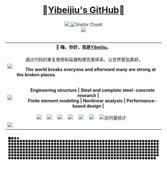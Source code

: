 <h1 style="text-align: center;">🌱<a href="https://github.com/zpy1160390580/">Yibeijiu's GitHub</a>🌱</h1>

<div align="center">

  <!-- dynamic typing effect 动态打字效果 -->
  <div>
    <a href="https://zpy1160390580.github.io/">
      <img src="https://readme-typing-svg.demolab.com?font=Fira+Code&pause=1000&width=435&lines=天生我材必有用!;&center=true&size=27" />  
    </a>
    <img src="https://profile-counter.glitch.me/zpy1160390580/count.svg" alt="Visitor Count" width="15%"/><!-- dynamic typing effect 仓库访问次数 -->
  </div>


  <!-- knock code pictures 敲代码的图片 -->
  <picture>
    <source media="(prefers-color-scheme: dark)" srcset="https://cdn.jsdelivr.net/gh/zpy1160390580/zpy1160390580/Picture/coding.gif" />
    <source media="(prefers-color-scheme: light)" srcset="https://cdn.jsdelivr.net/gh/zpy1160390580/zpy1160390580/Picture/developer.svg" height="225px" />
    <img src="https://cdn.jsdelivr.net/gh/zpy1160390580/zpy1160390580/Picture/coding.gif" />
  </picture> <br>


  <!-- for beauty 留个空行好看点 -->
  <div>&nbsp;</div>


  <!-- 个人介绍表格 -->
  <div class="center">
    <table align="center" valign="center">   <!-- 表格开始 -->
      <tr>       <!--  -->
    	  <th colspan="2" style="text-align:center">🤺 嗨，你好，我是<a href="https://github.com/zpy1160390580/">Yibeijiu</a>。</th>
    	</tr>
    	<tr>
        <td align="left" valign="center"><img width="100" src="https://avatars.githubusercontent.com/u/101700134?v=4"/></td>
    	  <td align="left" valign="center">
          <p>&emsp;&emsp;通过代码的重复使用和延展构建完美体系，让世界更加美好。</p>
          <p>&emsp;&emsp;<strong>The world breaks everyone and afterward many are strong at the broken places.</strong></p></td>
    	</tr>
      <tr>  <!-- 专业方向 -->
        <td align="left" valign="center"><picture>
            <source media="(prefers-color-scheme: dark)" srcset="https://cdn.jsdelivr.net/gh/zpy1160390580/zpy1160390580/Picture/coding.gif" />
            <source media="(prefers-color-scheme: light)" srcset="https://cdn.jsdelivr.net/gh/zpy1160390580/zpy1160390580/Picture/developer.svg" height="225px" />
            <img width="10%" src="https://cdn.jsdelivr.net/gh/zpy1160390580/zpy1160390580/Picture/coding.gif" />
          </picture></td><!-- knock code pictures 敲代码的图片 -->
    	  <td align="center" valign="center">
          <p>&emsp;&emsp;<strong>Engineering structure | Steel and compiste steel-concrete research | <br>
             &emsp;&emsp;Finite element modeling | Nonlinear analysis | Performance-based design |</strong></p>
        </td>
    	</tr>
      <tr align="center" valign="center">  <!-- profile logo 个人资料徽标 -->
    	  <td colspan="2">
          <a href="https://github.com/zpy1160390580" target="_blank" rel="noopener"><img src="https://img.shields.io/badge/GitHub-仓库-000000" /></a>&emsp;
          <a href="http://www.youtube.com/@user-gx4kb5hr3n" target="_blank" rel="noopener"><img src="https://img.shields.io/badge/YouTube-油管-c32136" /></a>&emsp;
          <a href="https://www.cnblogs.com/yibeijiu" target="_blank" rel="noopener"><img src="https://img.shields.io/badge/Website-博客-8c36db" /></a>&emsp;
          <a href="https://cdn.jsdelivr.net/gh/zpy1160390580/ybj-PicGo-picture-bed/images/OfficialAccounts/operate/查找公众号.png" target="_blank" rel="noopener"><img src="https://img.shields.io/badge/WeChat-公众号-07c160" /></a>&emsp;
          <a href="https://link3.cc/yibeijiu" target="_blank" rel="noopener"><img src="https://img.shields.io/badge/Card-名片-0066ff" /></a>&emsp;
          <a href="https://space.bilibili.com/386220789" target="_blank" rel="noopener"><img src="https://img.shields.io/badge/Bilibili-B站-ff69b4" /></a>&emsp;
          <!-- visitor -->
          <img src="https://komarev.com/ghpvc/?username=zpy1160390580&label=Views&color=orange&style=flat" alt="访问量统计" />&emsp;
        </td>
    	</tr>
      <tr align="left" valign="center">  <!-- GitHub状态 -->
    	  <td colspan="2"><img height="180em" src="https://github-readme-stats-sigma-five.vercel.app/api?username=zpy1160390580&&show_icons=true&title_color=ffffff&icon_color=ffdc40&text_color=ffffff&bg_color=151515"></td>
    	</tr>
    </table>
  </div>






  <!-- Snake Code Contribution Map 贪吃蛇代码贡献图 -->
  <picture>
    <source media="(prefers-color-scheme: dark)" srcset="https://raw.githubusercontent.com/zpy1160390580/zpy1160390580/output/github-contribution-grid-snake-dark.svg" />
    <source media="(prefers-color-scheme: light)" srcset="https://raw.githubusercontent.com/zpy1160390580/zpy1160390580/output/github-contribution-grid-snake.svg" />
    <img alt="github contribution grid snake animation" src="https://raw.githubusercontent.com/zpy1160390580/zpy1160390580/output/github-contribution-grid-snake.svg" />
  </picture>
</div>






